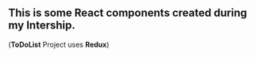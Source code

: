## This is some React components created during my Intership.

(**ToDoList** Project uses **Redux**)
